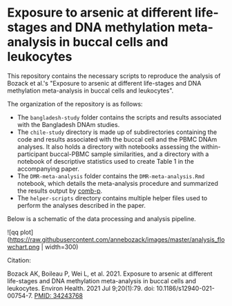 # Exposure to arsenic at different life-stages and DNA methylation meta-analysis in buccal cells and leukocytes 

This repository contains the necessary scripts to reproduce the analysis of
Bozack et al.'s "Exposure to arsenic at different life-stages and DNA
methylation meta-analysis in buccal cells and leukocytes".

The organization of the repository is as follows:

- The `bangladesh-study` folder contains the scripts and results associated
  with the Bangladesh DNAm studies.
- The `chile-study` directory is made up of subdirectories containing the code
  and results associated with the buccal cell and the PBMC DNAm analyses. It
  also holds a  directory with notebooks assessing the within-participant
  buccal-PBMC sample similarities, and a directory with a notebook of
  descriptive statistics used to create Table 1 in the accompanying paper.
- The `DMR-meta-analysis` folder contains the `DMR-meta-analysis.Rmd` notebook,
  which details the meta-analysis procedure and summarized the results output
  by [comb-p](https://github.com/brentp/combined-pvalues).
- The `helper-scripts` directory contains multiple helper files used to perform
  the analyses described in the paper.
  
Below is a schematic of the data processing and analysis pipeline.

![qq plot](https://raw.githubusercontent.com/annebozack/images/master/analysis_flowchart.png | width=300)


Citation:

Bozack AK, Boileau P, Wei L, et al. 2021. Exposure to arsenic at different life-stages and DNA methylation meta-analysis in buccal cells and leukocytes. Environ Health. 2021 Jul 9;20(1):79. doi: 10.1186/s12940-021-00754-7. [PMID: 34243768](https://pubmed.ncbi.nlm.nih.gov/34243768/)

